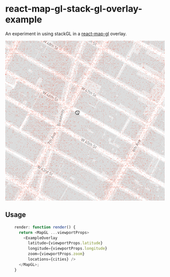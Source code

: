 # react-map-gl-stack-gl-overlay-example

An experiment in using stackGL in a
[react-map-gl](https://github.com/uber/react-map-gl) overlay.

![](demo.gif)

## Usage

````js
    render: function render() {
      return <MapGL ...viewportProps>
        <ExampleOverlay
          latitude={viewportProps.latitude}
          longitude={viewportProps.longitude}
          zoom={viewportProps.zoom}
          locations={cities} />
      </MapGL>;
    }
````